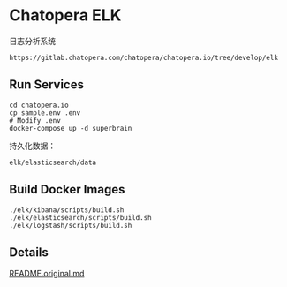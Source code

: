 # Chatopera ELK

日志分析系统

```
https://gitlab.chatopera.com/chatopera/chatopera.io/tree/develop/elk
```

## Run Services

```
cd chatopera.io
cp sample.env .env
# Modify .env
docker-compose up -d superbrain
```

持久化数据：

```
elk/elasticsearch/data
```

## Build Docker Images

```
./elk/kibana/scripts/build.sh
./elk/elasticsearch/scripts/build.sh
./elk/logstash/scripts/build.sh
```

## Details

[README.original.md](./README.original.md)
